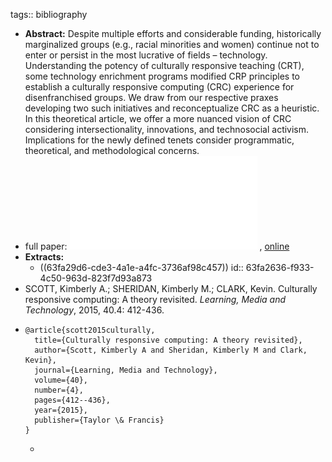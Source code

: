 tags:: bibliography

- **Abstract:** Despite multiple efforts and considerable funding, historically marginalized groups (e.g., racial minorities and women) continue not to enter or persist in the most lucrative of fields – technology. Understanding the potency of culturally responsive teaching (CRT), some technology enrichment programs modified CRP principles to establish a culturally responsive computing (CRC) experience for disenfranchised groups. We draw from our respective praxes developing two such initiatives and reconceptualize CRC as a heuristic. In this theoretical article, we offer a more nuanced vision of CRC considering intersectionality, innovations, and technosocial activism. Implications for the newly defined tenets consider programmatic, theoretical, and methodological concerns.
- full paper: ![local copy](../assets/Culturally_responsive_computing_a_theory_revisited_1677338106827_0.pdf) , [online](https://www.academia.edu/download/51934769/Scott_etal_Culturally_responsive_computing_a_theory_revisited.pdf)
- **Extracts:**
	- ((63fa29d6-cde3-4a1e-a4fc-3736af98c457))
	  id:: 63fa2636-f933-4c50-963d-823f7d93a873
- SCOTT, Kimberly A.; SHERIDAN, Kimberly M.; CLARK, Kevin. Culturally responsive computing: A theory revisited. *Learning, Media and Technology*, 2015, 40.4: 412-436.
- ```
  @article{scott2015culturally,
    title={Culturally responsive computing: A theory revisited},
    author={Scott, Kimberly A and Sheridan, Kimberly M and Clark, Kevin},
    journal={Learning, Media and Technology},
    volume={40},
    number={4},
    pages={412--436},
    year={2015},
    publisher={Taylor \& Francis}
  }
  ```
	-